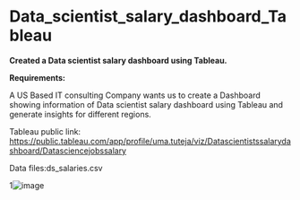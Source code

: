 # Data_scientist_salary_dashboard_Tableau

**Created a Data scientist salary dashboard using Tableau.**

**Requirements:**

A US Based IT consulting Company wants us to create a Dashboard showing
information of Data scientist salary dashboard using Tableau and generate insights for different regions.

Tableau public link: https://public.tableau.com/app/profile/uma.tuteja/viz/Datascientistssalarydashboard/Datasciencejobssalary

Data files:ds_salaries.csv 

1![image](https://github.com/umatuteja/Data_scientist_salary_dashboard_Tableau/assets/146737480/765c55fa-1eb7-4cf5-88ae-5cf5b5a207cf)
